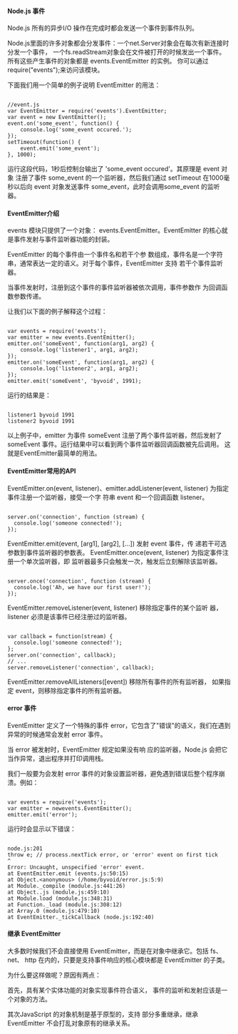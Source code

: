 
#### Node.js 事件

  Node.js 所有的异步I/O 操作在完成时都会发送一个事件到事件队列。

 Node.js里面的许多对象都会分发事件：一个net.Server对象会在每次有新连接时分发一个事件， 一个fs.readStream对象会在文件被打开的时候发出一个事件。 所有这些产生事件的对象都是 events.EventEmitter 的实例。 你可以通过require("events");来访问该模块。

 下面我们用一个简单的例子说明 EventEmitter 的用法： 
```

//event.js 
var EventEmitter = require('events').EventEmitter; 
var event = new EventEmitter(); 
event.on('some_event', function() { 
	console.log('some_event occured.'); 
}); 
setTimeout(function() { 
	event.emit('some_event'); 
}, 1000); 

```
  运行这段代码，1秒后控制台输出了 'some_event occured'。其原理是 event 对象 注册了事件 some_event 的一个监听器，然后我们通过 setTimeout 在1000毫秒以后向 event 对象发送事件 some_event，此时会调用some_event 的监听器。 

 

#### EventEmitter介绍

 events 模块只提供了一个对象： events.EventEmitter。EventEmitter 的核心就 是事件发射与事件监听器功能的封装。

 EventEmitter 的每个事件由一个事件名和若干个参 数组成，事件名是一个字符串，通常表达一定的语义。对于每个事件，EventEmitter 支持 若干个事件监听器。

 当事件发射时，注册到这个事件的事件监听器被依次调用，事件参数作 为回调函数参数传递。

  让我们以下面的例子解释这个过程：

 
```

var events = require('events'); 
var emitter = new events.EventEmitter(); 
emitter.on('someEvent', function(arg1, arg2) { 
	console.log('listener1', arg1, arg2); 
}); 
emitter.on('someEvent', function(arg1, arg2) { 
	console.log('listener2', arg1, arg2); 
}); 
emitter.emit('someEvent', 'byvoid', 1991); 

```
  运行的结果是：

 
```

listener1 byvoid 1991 
listener2 byvoid 1991 

```
  以上例子中，emitter 为事件 someEvent 注册了两个事件监听器，然后发射了 someEvent 事件。运行结果中可以看到两个事件监听器回调函数被先后调用。 这就是EventEmitter最简单的用法。 

 
#### EventEmitter常用的API

  EventEmitter.on(event, listener)、emitter.addListener(event, listener) 为指定事件注册一个监听器，接受一个字 符串 event 和一个回调函数 listener。

  



```

server.on('connection', function (stream) {
  console.log('someone connected!');
});

```
 EventEmitter.emit(event, [arg1], [arg2], [...]) 发射 event 事件，传 递若干可选参数到事件监听器的参数表。   EventEmitter.once(event, listener) 为指定事件注册一个单次监听器，即 监听器最多只会触发一次，触发后立刻解除该监听器。 

 
```

server.once('connection', function (stream) {
  console.log('Ah, we have our first user!');
});

```
  EventEmitter.removeListener(event, listener) 移除指定事件的某个监听 器，listener 必须是该事件已经注册过的监听器。 

 
```

var callback = function(stream) {
  console.log('someone connected!');
};
server.on('connection', callback);
// ...
server.removeListener('connection', callback);

```
  EventEmitter.removeAllListeners([event]) 移除所有事件的所有监听器， 如果指定 event，则移除指定事件的所有监听器。 

 

#### error 事件

  EventEmitter 定义了一个特殊的事件 error，它包含了"错误"的语义，我们在遇到 异常的时候通常会发射 error 事件。

 当 error 被发射时，EventEmitter 规定如果没有响 应的监听器，Node.js 会把它当作异常，退出程序并打印调用栈。

 我们一般要为会发射 error 事件的对象设置监听器，避免遇到错误后整个程序崩溃。例如：

 
```

var events = require('events'); 
var emitter = newevents.EventEmitter(); 
emitter.emit('error'); 

```
  运行时会显示以下错误：

 
```

node.js:201 
throw e; // process.nextTick error, or 'error' event on first tick 
^ 
Error: Uncaught, unspecified 'error' event. 
at EventEmitter.emit (events.js:50:15) 
at Object.<anonymous> (/home/byvoid/error.js:5:9) 
at Module._compile (module.js:441:26) 
at Object..js (module.js:459:10) 
at Module.load (module.js:348:31) 
at Function._load (module.js:308:12) 
at Array.0 (module.js:479:10) 
at EventEmitter._tickCallback (node.js:192:40) 

```
 

#### 继承 EventEmitter

  大多数时候我们不会直接使用 EventEmitter，而是在对象中继承它。包括 fs、net、 http 在内的，只要是支持事件响应的核心模块都是 EventEmitter 的子类。

  为什么要这样做呢？原因有两点：

 首先，具有某个实体功能的对象实现事件符合语义， 事件的监听和发射应该是一个对象的方法。

 其次JavaScript 的对象机制是基于原型的，支持 部分多重继承，继承 EventEmitter 不会打乱对象原有的继承关系。

 

